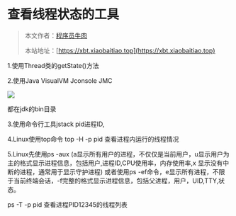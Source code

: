 # 查看线程状态的工具

> 本文作者：[程序员牛肉](https://github.com/luoye6)
>
> 本站地址：[https://xbt.xiaobaitiao.top](https://xbt.xiaobaitiao.top)

1.使用Thread类的getState()方法

2.使用Java VisualVM Jconsole JMC

![](https://pic.yupi.icu/5563/202506251031854.png)

都在jdk的bin目录

3.使用命令行工具jstack pid进程ID,

4.Linux使用top命令 top -H -p pid 查看进程内运行的线程情况

5.Linux先使用ps -aux (a显示所有用户的进程，不仅仅是当前用户，u显示用户为主的格式显示进程信息，包括用户,进程ID,CPU使用率，内存使用率,x 显示没有中断的进程，通常用于显示守护进程) 或者使用ps -ef命令，e显示所有进程，不限于当前终端会话，-f完整的格式显示进程信息，包括父进程，用户，UID,TTY,状态。

ps -T -p pid 查看进程PID12345的线程列表